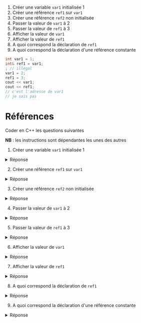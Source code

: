 1) Créer une variable `var1` initialisée 1
2) Créer une référence `ref1` sur `var1`
3) Créer une référence `ref2` non initialisée
4) Passer la valeur de `var1` à 2
5) Passer la valeur de `ref1` à 3
6) Afficher la valeur de `var1`
7) Afficher la valeur de `ref1`
8) A quoi correspond la déclaration de `ref1`
9) A quoi correspond la déclaration d'une référence constante
~~~cpp
int var1 = 1;
int& ref1 = var1;
; // illégal
var1 = 2;
ref1 = 3;
cout << var1;
cout << ref1;
// c'est l'adresse de var1
// je sais pas
~~~




# Références

Coder en C++ les questions suivantes

**NB** : les instructions sont dépendantes les unes des autres

1) Créer une variable `var1` initialisée 1

<details>
<summary>Réponse</summary>

`int var1 = 1;`

</details>

2) Créer une référence `ref1` sur `var1`

<details>
<summary>Réponse</summary>

`int& ref1 = var1;`

</details>

3) Créer une référence `ref2` non initialisée

<details>
<summary>Réponse</summary>

Pas possible, une référence est toujours initialisée

</details>

4) Passer la valeur de `var1` à 2

<details>
<summary>Réponse</summary>

`var1 = 2;`

</details>

5) Passer la valeur de `ref1` à 3

<details>
<summary>Réponse</summary>

`ref1 = 3;`

</details>

6) Afficher la valeur de `var1`

<details>
<summary>Réponse</summary>

`cout << var1; // => 3`

</details>

7) Afficher la valeur de `ref1`

<details>
<summary>Réponse</summary>

`cout << ref1; // => 3` // au contraire des pointeurs, aucune syntaxe particulière

</details>

8) A quoi correspond la déclaration de `ref1`

<details>
<summary>Réponse</summary>

`int* const ref1 = &var1`

</details>

9) A quoi correspond la déclaration d'une référence constante

<details>
<summary>Réponse</summary>

`const int* const refCste = &var1`

</details>

